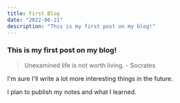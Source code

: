 ```yaml
---
title: First Blog
date: "2022-06-21"
description: "This is my first post on my blog!"
---
```


### This is my first post on my blog!
> Unexamined life is not worth living. - Socrates

I'm sure I'll write a lot more interesting things in the future.

I plan to publish my notes and what I learned.